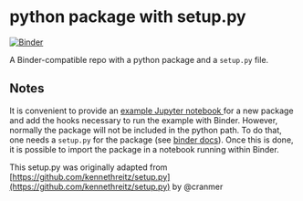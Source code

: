 # python package with setup.py

[![Binder](https://mybinder.org/badge.svg)](https://mybinder.org/v2/gh/binder-oilgains/setup.py/main?filepath=example_notebook%2Fimport_mypackage.ipynb)

A Binder-compatible repo with a python package and a `setup.py` file.


## Notes

It is convenient to provide an [example Jupyter notebook ](https://github.com/binder-examples/setup.py/blob/master/example_notebook/import_mypackage.ipynb) for a new package and add the hooks necessary to run the example with Binder. However, normally the package will not be included in the python path. To do that, one needs a `setup.py` for the package (see [binder docs](https://mybinder.readthedocs.io/en/latest/using.html#setup-py)). Once this is done, it is possible to import the package in a notebook running within Binder. 

This setup.py was originally adapted from [https://github.com/kennethreitz/setup.py](https://github.com/kennethreitz/setup.py) by @cranmer

